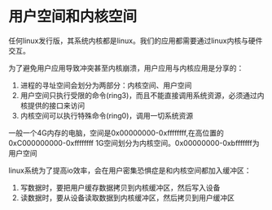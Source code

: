 # 用户空间和内核空间

任何linux发行版，其系统内核都是linux。我们的应用都需要通过linux内核与硬件交互。

为了避免用户应用导致冲突甚至内核崩溃，用户应用与内核应用是分享的：
1. 进程的寻址空间会划分为两部分：内核空间、用户空间
2. 用户空间只执行受限的命令(ring3)，而且不能直接调用系统资源，必须通过内核提供的接口来访问
3. 内核空间可以执行特殊命令(ring0)，调用一切系统资源

一般一个4G内存的电脑，空间是0x00000000-0xffffffff,在高位置的0xC000000000-0xffffffff 1G空间划分为内核空间。0x00000000-0xbfffffff为用户空间

linux系统为了提高io效率，会在用户密集恐惧症是和内核空间都加入缓冲区：
1. 写数据时，要把用户缓存数据拷贝到内核缓冲区，然后写入设备
2. 读数据时，要从设备读取数据到内核缓冲区，然后拷贝到用户缓冲区

